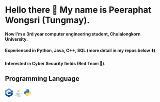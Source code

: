# Hello there 👋 My name is Peeraphat Wongsri (Tungmay).
#### Now I'm a 3rd year computer engineering student, Chulalongkorn University.
#### Experienced in Python, Java, C++, SQL (more detail in my repos below ⬇️)
#### Interested in Cyber Security fields (Red Team 🔴).
## Programming Language
<img src='images/c%2B%2B.png' width='25'>  <img src='images/java.png' width='30'> <img src='images/python.png' width='23'>

<!--
**bananagrill/bananagrill** is a ✨ _special_ ✨ repository because its `README.md` (this file) appears on your GitHub profile.

Here are some ideas to get you started:

- 🔭 I’m currently working on ...
- 🌱 I’m currently learning ...
- 👯 I’m looking to collaborate on ...
- 🤔 I’m looking for help with ...
- 💬 Ask me about ...
- 📫 How to reach me: ...
- 😄 Pronouns: ...
- ⚡ Fun fact: ...
-->
